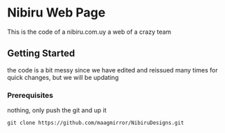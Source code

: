 # Nibiru Web Page

This is the code of a nibiru.com.uy a web of a crazy team

## Getting Started

the code is a bit messy since we have edited and reissued many times for quick changes, but we will be updating

### Prerequisites

nothing, only push the git and up it

```
git clone https://github.com/maagmirror/NibiruDesigns.git
```
